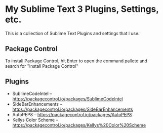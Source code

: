 # My Sublime Text 3 Plugins, Settings, etc.
This is a collection of Sublime Text Plugins and settings that I use.

## Package Control
To install Package Control, hit Enter to open the command pallete
and search for "Install Package Control"

## Plugins
- Sublime​Code​Intel – https://packagecontrol.io/packages/SublimeCodeIntel
- Side​Bar​Enhancements – https://packagecontrol.io/packages/SideBarEnhancements
- Auto​PEP8 – https://packagecontrol.io/packages/AutoPEP8
- Kellys Color Scheme – https://packagecontrol.io/packages/Kellys%20Color%20Scheme